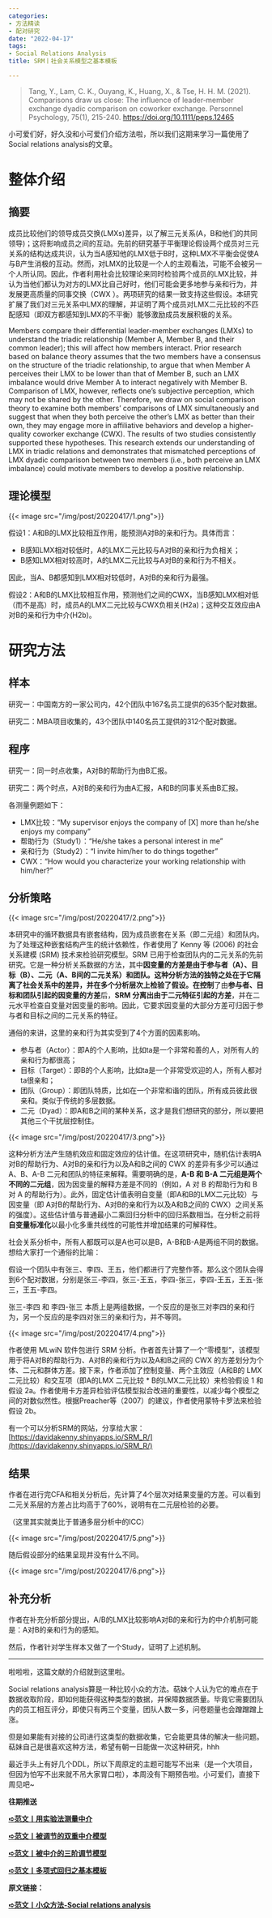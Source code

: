 ```yaml
---
categories:
- 方法精读
- 配对研究
date: "2022-04-17"
tags:
- Social Relations Analysis
title: SRM丨社会关系模型之基本模板

---
```


>Tang, Y., Lam, C. K., Ouyang, K., Huang, X., & Tse, H. H. M. (2021). Comparisons draw us close: The influence of leader‐member exchange dyadic comparison on coworker exchange. Personnel Psychology, 75(1), 215-240. https://doi.org/10.1111/peps.12465 

<!--more-->

小可爱们好，好久没和小可爱们介绍方法啦，所以我们这期来学习一篇使用了Social relations analysis的文章。



# 整体介绍

## 摘要

成员比较他们的领导成员交换(LMXs)差异，以了解三元关系(A，B和他们的共同领导)；这将影响成员之间的互动。先前的研究基于平衡理论假设两个成员对三元关系的结构达成共识，认为当A感知他的LMX低于B时，这种LMX不平衡会促使A与B产生消极的互动。然而，对LMX的比较是一个人的主观看法，可能不会被另一个人所认同。因此，作者利用社会比较理论来同时检验两个成员的LMX比较，并认为当他们都认为对方的LMX比自己好时，他们可能会更多地参与亲和行为，并发展更高质量的同事交换（CWX ）。两项研究的结果一致支持这些假设。本研究扩展了我们对三元关系中LMX的理解，并证明了两个成员对LMX二元比较的不匹配感知（即双方都感知到LMX的不平衡）能够激励成员发展积极的关系。

Members compare their differential leader-member exchanges (LMXs) to understand the triadic relationship (Member A, Member B, and their common leader); this will affect how members interact. Prior research based on balance theory assumes that the two members have a consensus on the structure of the triadic relationship, to argue that when Member A perceives their LMX to be lower than that of Member B, such an LMX imbalance would drive Member A to interact negatively with Member B. Comparison of LMX, however, reflects one’s subjective perception, which may not be shared by the other. Therefore, we draw on social comparison theory to examine both members’ comparisons of LMX simultaneously and suggest that when they both perceive the other’s LMX as better than their own, they may engage more in affiliative behaviors and develop a higher-quality coworker exchange (CWX). The results of two studies consistently supported these hypotheses. This research extends our understanding of LMX in triadic relations and demonstrates that mismatched perceptions of LMX dyadic comparison between two members (i.e., both perceive an LMX imbalance) could motivate members to develop a positive relationship.

## 理论模型

{{< image src="/img/post/20220417/1.png">}}

假设1：A和B的LMX比较相互作用，能预测A对B的亲和行为。具体而言：

- B感知LMX相对较低时，A的LMX二元比较与A对B的亲和行为负相关；
- B感知LMX相对较高时，A的LMX二元比较与A对B的亲和行为不相关。

因此，当A、B都感知到LMX相对较低时，A对B的亲和行为最强。

假设2：A和B的LMX比较相互作用，预测他们之间的CWX，当B感知LMX相对低（而不是高）时，成员A的LMX二元比较与CWX负相关(H2a)；这种交互效应由A对B的亲和行为中介(H2b)。

# 研究方法

## 样本

研究一：中国南方的一家公司内，42个团队中167名员工提供的635个配对数据。

研究二：MBA项目收集的，43个团队中140名员工提供的312个配对数据。

## 程序

研究一：同一时点收集，A对B的帮助行为由B汇报。

研究二：两个时点，A对B的亲和行为由A汇报，A和B的同事关系由B汇报。

各测量例题如下：

- LMX比较：“My supervisor enjoys the company of [X] more than he/she enjoys my company”
- 帮助行为（Study1）：“He/she takes a personal interest in me”
- 亲和行为（Study2）：“I invite him/her to do things together”
- CWX：“How would you characterize your working relationship with him/her?”

## 分析策略

{{< image src="/img/post/20220417/2.png">}}

本研究中的循环数据具有嵌套结构，因为成员嵌套在关系（即二元组）和团队内。为了处理这种嵌套结构产生的统计依赖性，作者使用了 Kenny 等 (2006) 的社会关系建模 (SRM) 技术来检验研究模型。SRM 已用于检查团队内的二元关系的先前研究。它是一种分析关系数据的方法，其中**因变量的方差是由于****参****与者（A）、目标（B）、二元（A、B间的二元关系）和团队。**这种分析方法的独特之处在于它隔离了社会关系中的差异，并在多个分析层次上检验了假设。在**控制**了由**参与者、目标和团队引起的因变量的方差**后，**SRM 分离出由于二元特征引起的方差**，并在二元水平检查自变量对因变量的影响。因此，它要求因变量的大部分方差可归因于参与者和目标之间的二元关系的特征。

通俗的来讲，这里的亲和行为其实受到了4个方面的因素影响。

- 参与者（Actor）：即A的个人影响，比如ta是一个非常和善的人，对所有人的亲和行为都很高；
- 目标（Target）：即B的个人影响，比如ta是一个非常受欢迎的人，所有人都对ta很亲和；
- 团队（Group）：即团队特质，比如在一个非常和谐的团队，所有成员彼此很亲和。类似于传统的多层数据。
- 二元（Dyad）：即A和B之间的某种关系，这才是我们想研究的部分，所以要把其他三个干扰层控制住。

{{< image src="/img/post/20220417/3.png">}}

这种分析方法产生随机效应和固定效应的估计值。在这项研究中，随机估计表明A对B的帮助行为、A对B的亲和行为以及A和B之间的 CWX 的差异有多少可以通过 A、B、A-B 二元和团队的特征来解释。需要明确的是，**A-B 和 B-A 二元组是两个不同的二元组**，因为因变量的解释方差是不同的（例如，A 对 B 的帮助行为和 B 对 A 的帮助行为）。此外，固定估计值表明自变量（即A和B的LMX二元比较）与因变量（即 A对B的帮助行为、A对B的亲和行为以及A和B之间的 CWX）之间关系的强度）。这些估计值与普通最小二乘回归分析中的回归系数相当。在分析之前将**自变量标准化**以最小化多重共线性的可能性并增加结果的可解释性。

社会关系分析中，所有人都既可以是A也可以是B，A-B和B-A是两组不同的数据。想给大家打一个通俗的比喻：

假设一个团队中有张三、李四、王五，他们都进行了完整作答。那么这个团队会得到6个配对数据，分别是张三-李四，张三-王五，李四-张三，李四-王五，王五-张三，王五-李四。

张三-李四 和 李四-张三 本质上是两组数据，一个反应的是张三对李四的亲和行为，另一个反应的是李四对张三的亲和行为，并不等同。

{{< image src="/img/post/20220417/4.png">}}

作者使用 MLwiN 软件包进行 SRM 分析。作者首先计算了一个“零模型”，该模型用于将A对B的帮助行为、A对B的亲和行为以及A和B之间的 CWX 的方差划分为个体、二元和群体方差。接下来，作者添加了控制变量、两个主效应（A和B的 LMX二元比较）和交互项（即A的LMX 二元比较 * B的LMX二元比较）来检验假设 1 和假设 2a。作者使用卡方差异检验评估模型拟合改进的重要性，以减少每个模型之间的对数似然性。根据Preacher等（2007）的建议，作者使用蒙特卡罗法来检验假设 2b。

有一个可以分析SRM的网站，分享给大家：[https://davidakenny.shinyapps.io/SRM_R/](https://davidakenny.shinyapps.io/SRM_R/)

## 结果

作者在进行完CFA和相关分析后，先计算了4个层次对结果变量的方差。可以看到二元关系层的方差占比均高于了60%，说明有在二元层检验的必要。

（这里其实就类比于普通多层分析中的ICC）

{{< image src="/img/post/20220417/5.png">}}

随后假设部分的结果呈现并没有什么不同。

{{< image src="/img/post/20220417/6.png">}}

## 补充分析

作者在补充分析部分提出，A/B的LMX比较影响A对B的亲和行为的中介机制可能是：A对B的亲和行为的感知。

然后，作者针对学生样本又做了一个Study，证明了上述机制。

---

啦啦啦，这篇文献的介绍就到这里啦。

Social relations analysis算是一种比较小众的方法。萜妹个人认为它的难点在于数据收取阶段，即如何能获得这种类型的数据，并保障数据质量。毕竟它需要团队内的员工相互评分，即使只有两三个变量，团队人数一多，问卷题量也会蹭蹭蹭上涨。

但是如果能有对接的公司进行这类型的数据收集，它会能更具体的解决一些问题。萜妹自己是很喜欢这种方法，希望有朝一日能做一次这种研究，hhh

最近手头上有好几个DDL，所以下周原定的主题可能写不出来（是一个大项目，但因为怕写不出来就不吊大家胃口啦），本周没有下期预告啦。小可爱们，直接下周见吧~

**往期推送**

**[➪范文丨用实验法测量中介](https://mp.weixin.qq.com/s?__biz=MzIwMDk1OTM2OQ==&mid=2247486111&idx=1&sn=c300df10563e32f79aba1b32f0d708a0&chksm=96f47e79a183f76fd54619d2dde5349490d24980347424d9af5dbb5c2f1b13691796c6a64a3f&token=1659733197&lang=zh_CN&scene=21#wechat_redirect)**

**[➪范文丨被调节的双重中介模型](https://mp.weixin.qq.com/s?__biz=MzIwMDk1OTM2OQ==&mid=2247485713&idx=1&sn=ef4a2a2ffe951a42248d96fd6d970e43&chksm=96f47df7a183f4e172978aacd0fb7dc61ce498cd52997533350c2c15acc6486c0ef453493fff&token=2121147346&lang=zh_CN&scene=21#wechat_redirect)**

**[➪范文丨被中介的三阶调节模型](https://mp.weixin.qq.com/s?__biz=MzIwMDk1OTM2OQ==&mid=2247485685&idx=1&sn=8105590f688682b7f9c0ceaab71ee384&chksm=96f47c13a183f50562c3eb769695172464a0d5da5939ef7b1be50b5901eea5e7f010864e0331&token=2121147346&lang=zh_CN&scene=21#wechat_redirect)**

**[➪范文丨多项式回归之基本模板](https://mp.weixin.qq.com/s?__biz=MzIwMDk1OTM2OQ==&mid=2247485737&idx=1&sn=d4fceb03a0d0c4e827a43ee726307b42&chksm=96f47dcfa183f4d9bb2ed394d8ad0013c5da87d52068b105e9412ef9f074e37ab3e53e09a08d&token=2121147346&lang=zh_CN&scene=21#wechat_redirect)**

**原文链接：**

**[➪范文丨小众方法-Social relations analysis](https://mp.weixin.qq.com/s?__biz=MzIwMDk1OTM2OQ==&mid=2247486555&idx=1&sn=01d0ac6da97e91e66b6cc32511a31c1f&chksm=96f478bda183f1abc3a4cd6f012f96ac0a41c87ed1455ffb524a68c46191beb137af81947d20&scene=21#wechat_redirect)**
